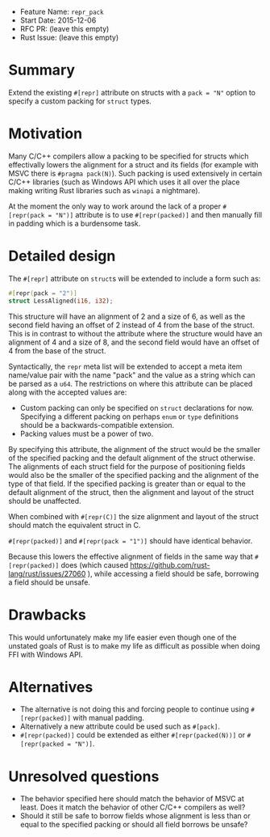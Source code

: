 - Feature Name: `repr_pack`
- Start Date: 2015-12-06
- RFC PR: (leave this empty)
- Rust Issue: (leave this empty)

# Summary
[summary]: #summary

Extend the existing `#[repr]` attribute on structs with a `pack = "N"` option to
specify a custom packing for `struct` types.

# Motivation
[motivation]: #motivation

Many C/C++ compilers allow a packing to be specified for structs which
effectivally lowers the alignment for a struct and its fields (for example with
MSVC there is `#pragma pack(N)`). Such packing is used extensively in certain
C/C++ libraries (such as Windows API which uses it all over the place making
writing Rust libraries such as `winapi` a nightmare).

At the moment the only way to work around the lack of a proper
`#[repr(pack = "N")]` attribute is to use `#[repr(packed)]` and then manually
fill in padding which is a burdensome task.

# Detailed design
[design]: #detailed-design

The `#[repr]` attribute on `struct`s will be extended to include a form such as:

```rust
#[repr(pack = "2")]
struct LessAligned(i16, i32);
```

This structure will have an alignment of 2 and a size of 6, as well as the
second field having an offset of 2 instead of 4 from the base of the struct.
This is in contrast to without the attribute where the structure would have an
alignment of 4 and a size of 8, and the second field would have an offset of 4
from the base of the struct.

Syntactically, the `repr` meta list will be extended to accept a meta item
name/value pair with the name "pack" and the value as a string which can be
parsed as a `u64`. The restrictions on where this attribute can be placed along
with the accepted values are:

* Custom packing can only be specified on `struct` declarations for now.
  Specifying a different packing on perhaps `enum` or `type` definitions should
  be a backwards-compatible extension.
* Packing values must be a power of two.

By specifying this attribute, the alignment of the struct would be the smaller
of the specified packing and the default alignment of the struct otherwise. The
alignments of each struct field for the purpose of positioning fields would also
be the smaller of the specified packing and the alignment of the type of that
field. If the specified packing is greater than or equal to the default
alignment of the struct, then the alignment and layout of the struct should be
unaffected.

When combined with `#[repr(C)]` the size alignment and layout of the struct
should match the equivalent struct in C.

`#[repr(packed)]` and `#[repr(pack = "1")]` should have identical behavior.

Because this lowers the effective alignment of fields in the same way that
`#[repr(packed)]` does (which caused https://github.com/rust-lang/rust/issues/27060 ),
while accessing a field should be safe, borrowing a field should be unsafe.

# Drawbacks
[drawbacks]: #drawbacks

This would unfortunately make my life easier even though one of the unstated
goals of Rust is to make my life as difficult as possible when doing FFI with
Windows API.

# Alternatives
[alternatives]: #alternatives

* The alternative is not doing this and forcing people to continue using
  `#[repr(packed)]` with manual padding.
* Alternatively a new attribute could be used such as `#[pack]`.
* `#[repr(packed)]` could be extended as either `#[repr(packed(N))]` or
  `#[repr(packed = "N")]`.

# Unresolved questions
[unresolved]: #unresolved-questions

* The behavior specified here should match the behavior of MSVC at least. Does
  it match the behavior of other C/C++ compilers as well?
* Should it still be safe to borrow fields whose alignment is less than or equal
  to the specified packing or should all field borrows be unsafe?
